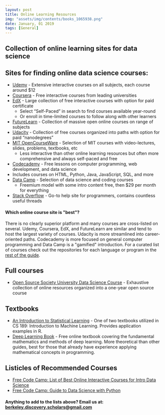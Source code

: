 ```yaml
---
layout: post
title: Online Learning Resources
img: "assets/img/contents/books_1065938.png"
date: January, 01 2019
tags: [General]
---
```


## Collection of online learning sites for data science

## Sites for finding online data science courses:
* [Udemy](https://www.udemy.com/) - Extensive interactive courses on all subjects, each course around $12
* [Coursera](https://www.coursera.org/) - Free interactive courses from leading universities
* [EdX](https://www.edx.org/) - Large collection of free interactive courses with option for paid certificate
  * Select “Self-Paced” in search to find courses available year-round
  * Or enroll in time-limited courses to follow along with other learners
* [FutureLearn](https://www.futurelearn.com/) - Collection of massive open online courses on range of subjects
* [Udacity](https://www.udacity.com/) - Collection of free courses organized into paths with option for paid “nanodegrees”
* [MIT OpenCourseWare](https://ocw.mit.edu/index.htm) - Selection of MIT courses with video-lectures, slides, problems, textbooks, etc
  * Less interactive than other online learning resources but often more comprehensive and always self-paced and free
* [Codecademy](https://www.codecademy.com/) - Free lessons on computer programming, web development, and data science 
 * Includes courses on HTML, Python, Java, JavaScript, SQL, and more
* [Data Camp](https://www.datacamp.com/home) - Selection of data science and coding courses
  * Freemium model with some intro content free, then $29 per month for everything
* [Stack Overflow](https://stackoverflow.com/) - Go-to help site for programmers, contains countless useful threads

#### Which online course site is "best"? 
There is no clearly superior platform and many courses are cross-listed on several. Udemy, Coursera, EdX, and FutureLearn are similar and tend to host the largest variety of courses. Udacity is more streamlined into career-oriented paths. Codecademy is more focused on general computer programming and Data Camp is a "gamified" introduction. For a curated list of courses check out the repositories for each language or program in the [rest of the guide](https://data-scholars-discovery.github.io/contents/).

## Full courses
* [Open Source Society University Data Science Course](https://github.com/ossu/data-science) - Exhaustive collection of online resources organized into a one-year open source course

## Textbooks
* [An Introduction to Statistical Learning](http://www-bcf.usc.edu/~gareth/ISL/ISLR%20First%20Printing.pdf) - One of two textbooks utilized in CS 189: Introduction to Machine Learning. Provides application examples in R.
* [Deep Learning Book](http://www.deeplearningbook.org/) - Free online textbook covering the fundamental mathematics and methods of deep learning. More theoretical than other guides, best for those that already have experience applying mathematical concepts in programming.

## Listicles of Recommended Courses
* [Free Code Camp: List of Best Online Interactive Courses for Intro Data Science](https://medium.freecodecamp.org/i-ranked-all-the-best-data-science-intro-courses-based-on-thousands-of-data-points-db5dc7e3eb8e)
* [Free Code Camp: Guide to Data Science with Python](https://medium.freecodecamp.org/a-path-for-you-to-learn-analytics-and-data-skills-bd48ccde7325)

#### Anything to add to the lists above? Email us at: berkeley.discovery.scholars@gmail.com

